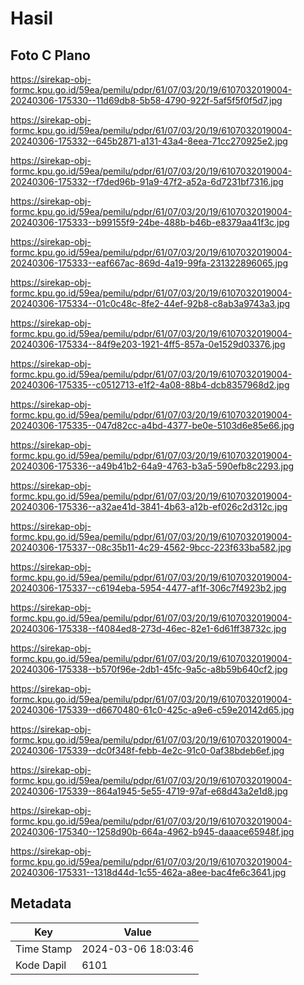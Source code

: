 # Hasil

## Foto C Plano

https://sirekap-obj-formc.kpu.go.id/59ea/pemilu/pdpr/61/07/03/20/19/6107032019004-20240306-175330--11d69db8-5b58-4790-922f-5af5f5f0f5d7.jpg

https://sirekap-obj-formc.kpu.go.id/59ea/pemilu/pdpr/61/07/03/20/19/6107032019004-20240306-175332--645b2871-a131-43a4-8eea-71cc270925e2.jpg

https://sirekap-obj-formc.kpu.go.id/59ea/pemilu/pdpr/61/07/03/20/19/6107032019004-20240306-175332--f7ded96b-91a9-47f2-a52a-6d7231bf7316.jpg

https://sirekap-obj-formc.kpu.go.id/59ea/pemilu/pdpr/61/07/03/20/19/6107032019004-20240306-175333--b99155f9-24be-488b-b46b-e8379aa41f3c.jpg

https://sirekap-obj-formc.kpu.go.id/59ea/pemilu/pdpr/61/07/03/20/19/6107032019004-20240306-175333--eaf667ac-869d-4a19-99fa-231322896065.jpg

https://sirekap-obj-formc.kpu.go.id/59ea/pemilu/pdpr/61/07/03/20/19/6107032019004-20240306-175334--01c0c48c-8fe2-44ef-92b8-c8ab3a9743a3.jpg

https://sirekap-obj-formc.kpu.go.id/59ea/pemilu/pdpr/61/07/03/20/19/6107032019004-20240306-175334--84f9e203-1921-4ff5-857a-0e1529d03376.jpg

https://sirekap-obj-formc.kpu.go.id/59ea/pemilu/pdpr/61/07/03/20/19/6107032019004-20240306-175335--c0512713-e1f2-4a08-88b4-dcb8357968d2.jpg

https://sirekap-obj-formc.kpu.go.id/59ea/pemilu/pdpr/61/07/03/20/19/6107032019004-20240306-175335--047d82cc-a4bd-4377-be0e-5103d6e85e66.jpg

https://sirekap-obj-formc.kpu.go.id/59ea/pemilu/pdpr/61/07/03/20/19/6107032019004-20240306-175336--a49b41b2-64a9-4763-b3a5-590efb8c2293.jpg

https://sirekap-obj-formc.kpu.go.id/59ea/pemilu/pdpr/61/07/03/20/19/6107032019004-20240306-175336--a32ae41d-3841-4b63-a12b-ef026c2d312c.jpg

https://sirekap-obj-formc.kpu.go.id/59ea/pemilu/pdpr/61/07/03/20/19/6107032019004-20240306-175337--08c35b11-4c29-4562-9bcc-223f633ba582.jpg

https://sirekap-obj-formc.kpu.go.id/59ea/pemilu/pdpr/61/07/03/20/19/6107032019004-20240306-175337--c6194eba-5954-4477-af1f-306c7f4923b2.jpg

https://sirekap-obj-formc.kpu.go.id/59ea/pemilu/pdpr/61/07/03/20/19/6107032019004-20240306-175338--f4084ed8-273d-46ec-82e1-6d61ff38732c.jpg

https://sirekap-obj-formc.kpu.go.id/59ea/pemilu/pdpr/61/07/03/20/19/6107032019004-20240306-175338--b570f96e-2db1-45fc-9a5c-a8b59b640cf2.jpg

https://sirekap-obj-formc.kpu.go.id/59ea/pemilu/pdpr/61/07/03/20/19/6107032019004-20240306-175339--d6670480-61c0-425c-a9e6-c59e20142d65.jpg

https://sirekap-obj-formc.kpu.go.id/59ea/pemilu/pdpr/61/07/03/20/19/6107032019004-20240306-175339--dc0f348f-febb-4e2c-91c0-0af38bdeb6ef.jpg

https://sirekap-obj-formc.kpu.go.id/59ea/pemilu/pdpr/61/07/03/20/19/6107032019004-20240306-175339--864a1945-5e55-4719-97af-e68d43a2e1d8.jpg

https://sirekap-obj-formc.kpu.go.id/59ea/pemilu/pdpr/61/07/03/20/19/6107032019004-20240306-175340--1258d90b-664a-4962-b945-daaace65948f.jpg

https://sirekap-obj-formc.kpu.go.id/59ea/pemilu/pdpr/61/07/03/20/19/6107032019004-20240306-175331--1318d44d-1c55-462a-a8ee-bac4fe6c3641.jpg


## Metadata

| Key        | Value               |
| ---------- | ------------------- |
| Time Stamp | 2024-03-06 18:03:46 |
| Kode Dapil | 6101                |



